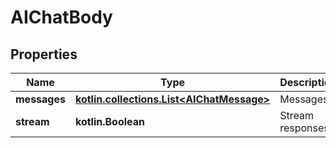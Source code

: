 
# AIChatBody

## Properties
Name | Type | Description | Notes
------------ | ------------- | ------------- | -------------
**messages** | [**kotlin.collections.List&lt;AIChatMessage&gt;**](AIChatMessage.md) | Messages | 
**stream** | **kotlin.Boolean** | Stream responses |  [optional]



